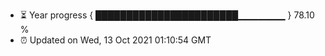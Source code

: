 - ⏳ Year progress { ███████████████████████▁▁▁▁▁▁▁ } 78.10 %
- ⏰ Updated on Wed, 13 Oct 2021 01:10:54 GMT

